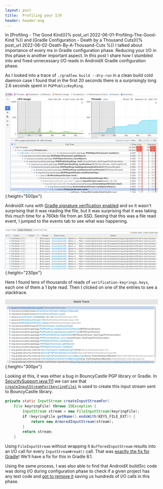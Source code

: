 ```yaml
---
layout: post
title:  Profiling your I/O
header: header-eng
---
```


In [Profiling - The Good Kind]({% post_url 2022-06-01-Profiling-The-Good-Kind %})
and [Gradle Configuration - Death by a Thousand Cuts]({% post_url 2022-06-02-Death-By-A-Thousand-Cuts %})
I talked about importance of every ms in Gradle configuration phase. Reducing
your I/O in this phase is another important aspect. In this post I share how
I stumbled into and fixed unnecessary I/O reads in AndroidX Gradle configuration
phase.

As I looked into a trace of `./gradlew build --dry-run` in a clean build cold
daemon case I found that in the first 20 seconds there is a surprisingly long
2.6 seconds spent in `PGPPublicKeyRing`.

![Screenshot of CPU usage in first 20 seconds](/assets/2023-03-02-first-20s.png){:height="500px"}

AndroidX runs with [Gradle signature verification enabled](https://docs.gradle.org/current/userguide/dependency_verification.html#sec:signature-verification)
and so it wasn't surprising that it was reading the file, but it was surprising
that it was taking this much time for a 760kb file from an SSD. Seeing that this
was a file read event, I jumped to the events tab to see what was happening.

![Screenshot of File read events log](/assets/2023-03-02-file-events.png){:height="230px"}

Here I found tens of thousands of reads of `verification-keyrings.keys`, each
one of them a 1 byte read. Then I clicked on one of the entries to see a
stacktrace.

![Screenshot of File read events log](/assets/2023-03-02-stacktrace.png){:height="300px"}

Looking at this, it was either a bug in BouncyCastle PGP library or Gradle.
In [SecuritySupport.java:111](https://cs.android.com/android-studio/gradle/+/master:subprojects/security/src/main/java/org/gradle/security/internal/SecuritySupport.java;l=108;bpv=1;bpt=0;drc=5df54be90e47032ae48017232e1be0bd6ff8d95b)
we can see that [`createInputStreamFor(keyringFile)`](https://cs.android.com/android-studio/gradle/+/master:subprojects/security/src/main/java/org/gradle/security/internal/SecuritySupport.java;l=124;drc=5df54be90e47032ae48017232e1be0bd6ff8d95b;bpv=1;bpt=0) is used to create this
input stream sent to BouncyCastle library.

```java
private static InputStream createInputStreamFor(
    File keyringFile) throws IOException {
        InputStream stream = new FileInputStream(keyringFile);
        if (keyringFile.getName().endsWith(KEYS_FILE_EXT)) {
            return new ArmoredInputStream(stream);
        }
        return stream;
    }
```

Using `FileInputStream` without wrapping it `BufferedInputStream` results into
an I/O call for every `InputStream#read()` call. That was [exactly the fix
for Gradle](https://github.com/gradle/gradle/pull/24105)! We'll have a
fix for this in Gradle 8.1.

Using the same process, I was also able to find that AndroidX buildSrc code was
doing I/O during configuration phase to check if a given project has any test
code and [got to remove it](https://android-review.git.corp.google.com/c/platform/frameworks/support/+/2460054)
saving us hundreds of I/O calls in this phase.
